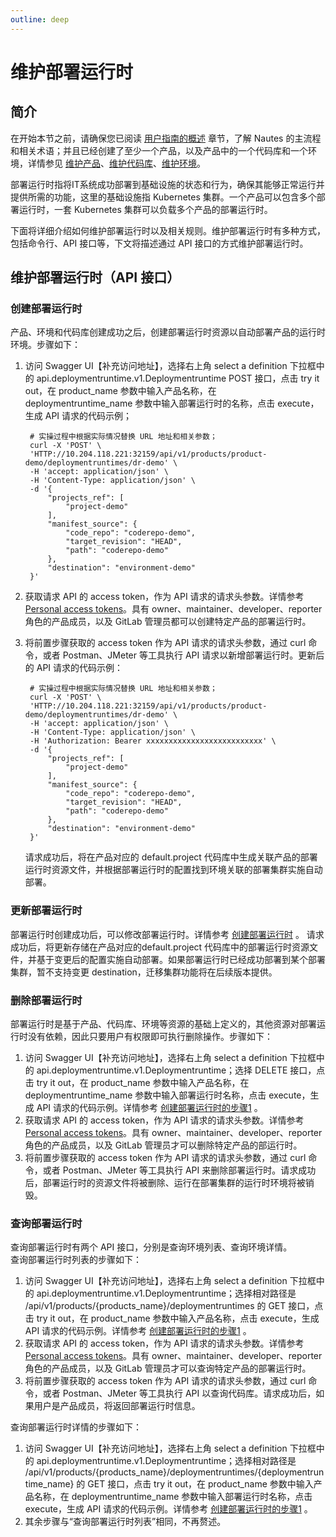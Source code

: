 ```yaml
---
outline: deep
---
```

# 维护部署运行时

## 简介

在开始本节之前，请确保您已阅读 [用户指南的概述](user-guide-00.md) 章节，了解 Nautes 的主流程和相关术语；并且已经创建了至少一个产品，以及产品中的一个代码库和一个环境，详情参见 [维护产品](user-guide-01.md)、[维护代码库](user-guide-03.md)、[维护环境](user-guide-04.md)。

部署运行时指将IT系统成功部署到基础设施的状态和行为，确保其能够正常运行并提供所需的功能，这里的基础设施指 Kubernetes 集群。一个产品可以包含多个部署运行时，一套 Kubernetes 集群可以负载多个产品的部署运行时。

下面将详细介绍如何维护部署运行时以及相关规则。维护部署运行时有多种方式，包括命令行、API 接口等，下文将描述通过 API 接口的方式维护部署运行时。

## 维护部署运行时（API 接口）

### 创建部署运行时
产品、环境和代码库创建成功之后，创建部署运行时资源以自动部署产品的运行时环境。步骤如下：  
1. 访问 Swagger UI【补充访问地址】，选择右上角 select a definition 下拉框中的 api.deploymentruntime.v1.Deploymentruntime POST 接口，点击 try it out，在 product_name 参数中输入产品名称，在 deploymentruntime_name 参数中输入部署运行时的名称，点击 execute，生成 API 请求的代码示例；  
   ```Shell
    # 实操过程中根据实际情况替换 URL 地址和相关参数； 
    curl -X 'POST' \
    'HTTP://10.204.118.221:32159/api/v1/products/product-demo/deploymentruntimes/dr-demo' \
    -H 'accept: application/json' \
    -H 'Content-Type: application/json' \
    -d '{
        "projects_ref": [
            "project-demo"
        ],
        "manifest_source": {
            "code_repo": "coderepo-demo",
            "target_revision": "HEAD",
            "path": "coderepo-demo"
        },
        "destination": "environment-demo"
    }'
   ```
2. 获取请求 API 的 access token，作为 API 请求的请求头参数。详情参考 [Personal access tokens](https://docs.gitlab.com/ee/user/profile/personal_access_tokens.html)。具有 owner、maintainer、developer、reporter 角色的产品成员，以及 GitLab 管理员都可以创建特定产品的部署运行时。   

3. 将前置步骤获取的 access token 作为 API 请求的请求头参数，通过 curl 命令，或者 Postman、JMeter 等工具执行 API 请求以新增部署运行时。更新后的 API 请求的代码示例：  
   ```Shell
    # 实操过程中根据实际情况替换 URL 地址和相关参数； 
    curl -X 'POST' \
    'HTTP://10.204.118.221:32159/api/v1/products/product-demo/deploymentruntimes/dr-demo' \
    -H 'accept: application/json' \
    -H 'Content-Type: application/json' \
    -H 'Authorization: Bearer xxxxxxxxxxxxxxxxxxxxxxxxxx' \
    -d '{
        "projects_ref": [
            "project-demo"
        ],
        "manifest_source": {
            "code_repo": "coderepo-demo",
            "target_revision": "HEAD",
            "path": "coderepo-demo"
        },
        "destination": "environment-demo"
    }'    
    ```
    请求成功后，将在产品对应的 default.project 代码库中生成关联产品的部署运行时资源文件，并根据部署运行时的配置找到环境关联的部署集群实施自动部署。

### 更新部署运行时
部署运行时创建成功后，可以修改部署运行时。详情参考 [创建部署运行时](#创建部署运行时) 。
请求成功后，将更新存储在产品对应的default.project 代码库中的部署运行时资源文件，并基于变更后的配置实施自动部署。如果部署运行时已经成功部署到某个部署集群，暂不支持变更 destination，迁移集群功能将在后续版本提供。

### 删除部署运行时
部署运行时是基于产品、代码库、环境等资源的基础上定义的，其他资源对部署运行时没有依赖，因此只要用户有权限即可执行删除操作。步骤如下：  
1. 访问 Swagger UI【补充访问地址】，选择右上角 select a definition 下拉框中的 api.deploymentruntime.v1.Deploymentruntime；选择 DELETE 接口，点击 try it out，在 product_name 参数中输入产品名称，在 deploymentruntime_name 参数中输入部署运行时名称，点击 execute，生成 API 请求的代码示例。详情参考 [创建部署运行时的步骤1](#创建部署运行时) 。
2. 获取请求 API 的 access token，作为 API 请求的请求头参数。详情参考 [Personal access tokens](https://docs.gitlab.com/ee/user/profile/personal_access_tokens.html)。具有 owner、maintainer、developer、reporter 角色的产品成员，以及 GitLab 管理员才可以删除特定产品的部运行时。    
3. 将前置步骤获取的 access token 作为 API 请求的请求头参数，通过 curl 命令，或者 Postman、JMeter 等工具执行 API 来删除部署运行时。请求成功后，部署运行时的资源文件将被删除、运行在部署集群的运行时环境将被销毁。

### 查询部署运行时
查询部署运行时有两个 API 接口，分别是查询环境列表、查询环境详情。  
查询部署运行时列表的步骤如下：  
1. 访问 Swagger UI【补充访问地址】，选择右上角 select a definition 下拉框中的 api.deploymentruntime.v1.Deploymentruntime；选择相对路径是 /api/v1/products/{products_name}/deploymentruntimes 的 GET 接口，点击 try it out，在 product_name 参数中输入产品名称，点击 execute，生成 API 请求的代码示例。详情参考 [创建部署运行时的步骤1](#创建部署运行时) 。
2. 获取请求 API 的 access token，作为 API 请求的请求头参数。详情参考 [Personal access tokens](https://docs.gitlab.com/ee/user/profile/personal_access_tokens.html)。具有 owner、maintainer、developer、reporter 角色的产品成员，以及 GitLab 管理员才可以查询特定产品的部署运行时。  
3. 将前置步骤获取的 access token 作为 API 请求的请求头参数，通过 curl 命令，或者 Postman、JMeter 等工具执行 API 以查询代码库。请求成功后，如果用户是产品成员，将返回部署运行时信息。  
   
查询部署运行时详情的步骤如下：  
1. 访问 Swagger UI【补充访问地址】，选择右上角 select a definition 下拉框中的 api.deploymentruntime.v1.Deploymentruntime；选择相对路径是 /api/v1/products/{products_name}/deploymentruntimes/{deploymentruntime_name} 的 GET 接口，点击 try it out，在 product_name 参数中输入产品名称，在 deploymentruntime_name 参数中输入部署运行时名称，点击 execute，生成 API 请求的代码示例。详情参考 [创建部署运行时的步骤1](#创建部署运行时) 。
2. 其余步骤与“查询部署运行时列表”相同，不再赘述。
